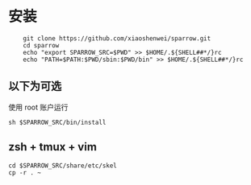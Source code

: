 # 安装

```shell
	git clone https://github.com/xiaoshenwei/sparrow.git
	cd sparrow
	echo "export SPARROW_SRC=$PWD" >> $HOME/.${SHELL##*/}rc
    echo "PATH=$PATH:$PWD/sbin:$PWD/bin" >> $HOME/.${SHELL##*/}rc
```

## 以下为可选

使用 root 账户运行

```shell
sh $SPARROW_SRC/bin/install
```

## zsh + tmux + vim

```shell
cd $SPARROW_SRC/share/etc/skel
cp -r . ~
```

